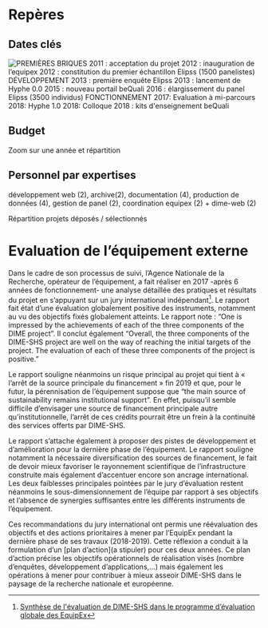 # Repères
## Dates clés
![PREMIÈRES BRIQUES
2011 : acceptation du projet
2012 : inauguration de l’equipex
2012 : constitution du premier échantillon Elipss (1500 panelistes)
DÉVELOPPEMENT
2013 : première enquête Elipss
2013 : lancement de Hyphe 0.0
2015 : nouveau portail beQuali
2016 : élargissement du panel Elipss (3500 individus)
FONCTIONNEMENT
2017: Evaluation à mi-parcours
2018: Hyphe 1.0
2018: Colloque
2018 : kits d'enseignement beQuali](img/frise-chronologique-DIME.png)


## Budget
Zoom sur une année et répartition

## Personnel par expertises
développement web (2), archive(2), documentation (4), production de données (4), gestion de panel (2), coordination equipex (2) + dime-web (2)

Répartition projets déposés / sélectionnés

# Evaluation de l’équipement externe
Dans le cadre de son processus de suivi, l’Agence Nationale de la Recherche, opérateur de l’équipement, a fait réaliser en 2017 -après 6 années de fonctionnement- une analyse détaillée des pratiques et résultats du projet en s’appuyant sur un jury international indépendant[^1]. Le rapport fait état d’une évaluation globalement positive des instruments, notamment au vu des objectifs fixés globalement atteints. Le rapport note : “One is impressed by the achievements of each of the three components of the DIME project”. Il conclut également “Overall, the three components of the DIME-SHS project are well on the way of reaching the initial targets of the project. The evaluation of each of these three components of the project is positive.”

Le rapport souligne néanmoins un risque principal au projet qui tient à « l’arrêt de la source principale du financement » fin 2019 et que, pour le futur, la pérennisation de l’équipement suppose que  “the main source of sustainability remains institutional support”. En effet, puisqu’il semble difficile d’envisager une source de financement principale autre qu’institutionnelle, l’arrêt de ces crédits pourrait être un frein à la continuité des services offerts par DIME-SHS.

Le rapport s’attache également à proposer des pistes de développement et d’amélioration pour la dernière phase de l’équipement. Le rapport souligne notamment la nécessaire diversification des sources de financement, le fait de devoir mieux favoriser le rayonnement scientifique de l’infrastructure construite mais également d’accentuer encore son ancrage international. Les deux faiblesses principales pointées par le jury d’évaluation restent néanmoins le sous-dimensionnement de l’équipe par rapport à ses objectifs et l’absence de synergies suffisantes entre les différents instruments de l’équipement.

Ces recommandations du jury international ont permis une réévaluation des objectifs et des actions prioritaires à mener par l’EquipEx pendant la dernière phase de ses travaux (2018-2019). Cette réflexion a conduit à la formulation d’un [plan d’action](a stipuler) pour ces deux années. Ce plan d’action précise les objectifs opérationnels de réalisation visés (nombre d’enquêtes, développement d’applications,...) mais également les opérations à mener pour contribuer à mieux asseoir DIME-SHS dans le paysage de la recherche nationale et européenne.


[^1]: [Synthèse de l'évaluation de DIME-SHS dans le programme d’évaluation globale des EquipEx](http://www.agence-nationale-recherche.fr/fileadmin/documents/2017/ANR-IA-Rapport-EQUIPEX-2016.pdf)
